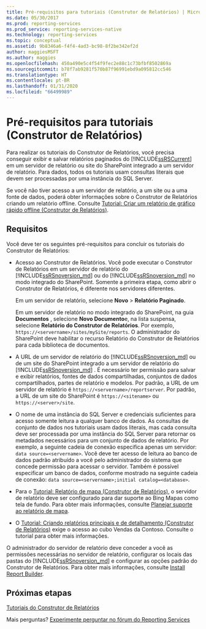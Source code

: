 ```yaml
---
title: Pré-requisitos para tutoriais (Construtor de Relatórios) | Microsoft Docs
ms.date: 05/30/2017
ms.prod: reporting-services
ms.prod_service: reporting-services-native
ms.technology: reporting-services
ms.topic: conceptual
ms.assetid: 9b8346a6-f4f4-4ad3-bc98-8f2be342ef2d
author: maggiesMSFT
ms.author: maggies
ms.openlocfilehash: 450a490e5c4f54f9fec2e88c1c73bfbf8502869a
ms.sourcegitcommit: b78f7ab9281f570b87f96991ebd9a095812cc546
ms.translationtype: HT
ms.contentlocale: pt-BR
ms.lasthandoff: 01/31/2020
ms.locfileid: "66499989"
---
```

# <a name="prerequisites-for-tutorials-report-builder"></a>Pré-requisitos para tutoriais (Construtor de Relatórios)

Para realizar os tutoriais do Construtor de Relatórios, você precisa conseguir exibir e salvar relatórios paginados do [!INCLUDE[ssRSCurrent](../includes/ssrscurrent-md.md)] em um servidor de relatório ou site do SharePoint integrado a um servidor de relatório. Para dados, todos os tutoriais usam consultas literais que devem ser processadas por uma instância do SQL Server.  
  
Se você não tiver acesso a um servidor de relatório, a um site ou a uma fonte de dados, poderá obter informações sobre o Construtor de Relatórios criando um relatório offline. Consulte [Tutorial: Criar um relatório de gráfico rápido offline &#40;Construtor de Relatórios&#41;](../reporting-services/report-builder/tutorial-create-a-quick-chart-report-offline-report-builder.md).  

## <a name="requirements"></a>Requisitos

Você deve ter os seguintes pré-requisitos para concluir os tutoriais do Construtor de Relatórios:  
  
-   Acesso ao Construtor de Relatórios. Você pode executar o Construtor de Relatórios em um servidor de relatório do [!INCLUDE[ssRSnoversion_md](../includes/ssrsnoversion-md.md)] ou do [!INCLUDE[ssRSnoversion_md](../includes/ssrsnoversion-md.md)] no modo integrado do SharePoint. Somente a primeira etapa, como abrir o Construtor de Relatórios, é diferente nos servidores diferentes.  
  
    Em um servidor de relatório, selecione **Novo** > **Relatório Paginado**.
  
    Em um servidor de relatório no modo integrado do SharePoint, na guia **Documentos** , selecione **Novo Documento**e, na lista suspensa, selecione **Relatório do Construtor de Relatórios**. Por exemplo, `https://<servername>/sites/mySite/reports`. O administrador do SharePoint deve habilitar o recurso Relatório do Construtor de Relatórios para cada biblioteca de documentos.  
  
-   A URL de um servidor de relatório do [!INCLUDE[ssRSnoversion_md](../includes/ssrsnoversion-md.md)] ou de um site do SharePoint integrado a um servidor de relatório do [!INCLUDE[ssRSnoversion_md](../includes/ssrsnoversion-md.md)] . É necessário ter permissão para salvar e exibir relatórios, fontes de dados compartilhadas, conjuntos de dados compartilhados, partes de relatório e modelos. Por padrão, a URL de um servidor de relatório é `https://<servername>/reportserver`. Por padrão, a URL de um site do SharePoint é `https://<sitename>` ou `https://<server>/site`.  
  
-   O nome de uma instância do SQL Server e credenciais suficientes para acesso somente leitura a qualquer banco de dados. As consultas de conjunto de dados nos tutoriais usam dados literais, mas cada consulta deve ser processada por uma instância do SQL Server para retornar os metadados necessários para um conjunto de dados de relatório. Por exemplo, a seguinte cadeia de conexão especifica apenas um servidor: `data source=<servername>`. Você deve ter acesso de leitura ao banco de dados padrão atribuído a você pelo administrador do sistema que concede permissão para acessar o servidor. Também é possível especificar um banco de dados, conforme mostrado na seguinte cadeia de conexão: `data source=<servername>;initial catalog=<database>`.  
  
-   Para o [Tutorial: Relatório de mapa (Construtor de Relatórios)](Tutorial:%20Map%20Report%20\(Report%20Builder\).md), o servidor de relatório deve ser configurado para dar suporte ao Bing Mapas como tela de fundo. Para obter mais informações, consulte [Planejar suporte ao relatório de mapa](https://msdn.microsoft.com/5ddc97a7-7ee5-475d-bc49-3b814dce7e19).   

-   O [Tutorial: Criando relatórios principais e de detalhamento (Construtor de Relatórios)](Tutorial:%20Creating%20Drillthrough%20and%20Main%20Reports%20\(Report%20Builder\).md) exige o acesso ao cubo Vendas da Contoso. Consulte o tutorial para obter mais informações. 
  
O administrador do servidor de relatório deve conceder a você as permissões necessárias no servidor de relatório, configurar os locais das pastas do [!INCLUDE[ssRSnoversion_md](../includes/ssrsnoversion-md.md)] e configurar as opções padrão do Construtor de Relatórios. Para obter mais informações, consulte [Install Report Builder](install-windows/install-report-builder.md).  

## <a name="next-steps"></a>Próximas etapas

[Tutoriais do Construtor de Relatórios](../reporting-services/report-builder-tutorials.md)  

Mais perguntas? [Experimente perguntar no fórum do Reporting Services](https://go.microsoft.com/fwlink/?LinkId=620231)
